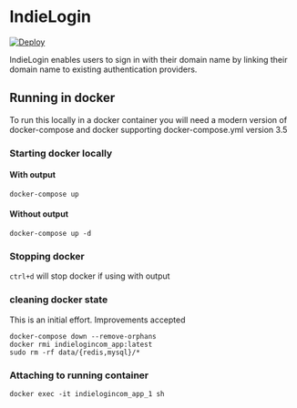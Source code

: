IndieLogin
==========

[![Deploy](https://www.herokucdn.com/deploy/button.svg)](https://heroku.com/deploy)

IndieLogin enables users to sign in with their domain name by linking their domain name to existing authentication providers.

## Running in docker

To run this locally in a docker container you will need a modern version of docker-compose and docker supporting docker-compose.yml version 3.5

### Starting docker locally

#### With output

`docker-compose up`

#### Without output

`docker-compose up -d`

### Stopping docker

`ctrl+d` will stop docker if using with output

### cleaning docker state

This is an initial effort. Improvements accepted

```
docker-compose down --remove-orphans
docker rmi indielogincom_app:latest
sudo rm -rf data/{redis,mysql}/*
```

### Attaching to running container

`docker exec -it indielogincom_app_1 sh`
